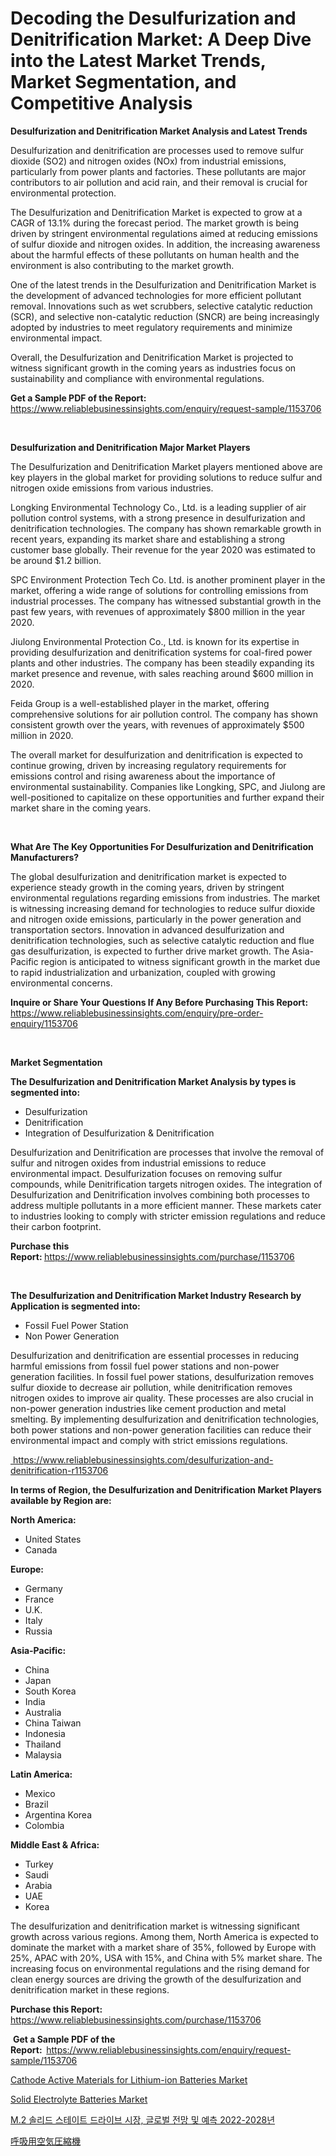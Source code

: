 <p><h1>Decoding the Desulfurization and Denitrification Market: A Deep Dive into the Latest Market Trends, Market Segmentation, and Competitive Analysis</h1></p><p><strong>Desulfurization and Denitrification Market Analysis and Latest Trends</strong></p>
<p><p>Desulfurization and denitrification are processes used to remove sulfur dioxide (SO2) and nitrogen oxides (NOx) from industrial emissions, particularly from power plants and factories. These pollutants are major contributors to air pollution and acid rain, and their removal is crucial for environmental protection.</p><p>The Desulfurization and Denitrification Market is expected to grow at a CAGR of 13.1% during the forecast period. The market growth is being driven by stringent environmental regulations aimed at reducing emissions of sulfur dioxide and nitrogen oxides. In addition, the increasing awareness about the harmful effects of these pollutants on human health and the environment is also contributing to the market growth.</p><p>One of the latest trends in the Desulfurization and Denitrification Market is the development of advanced technologies for more efficient pollutant removal. Innovations such as wet scrubbers, selective catalytic reduction (SCR), and selective non-catalytic reduction (SNCR) are being increasingly adopted by industries to meet regulatory requirements and minimize environmental impact.</p><p>Overall, the Desulfurization and Denitrification Market is projected to witness significant growth in the coming years as industries focus on sustainability and compliance with environmental regulations.</p></p>
<p><strong>Get a Sample PDF of the Report:&nbsp;</strong> <a href="https://www.reliablebusinessinsights.com/enquiry/request-sample/1153706">https://www.reliablebusinessinsights.com/enquiry/request-sample/1153706</a></p>
<p>&nbsp;</p>
<p><strong>Desulfurization and Denitrification Major Market Players</strong></p>
<p><p>The Desulfurization and Denitrification Market players mentioned above are key players in the global market for providing solutions to reduce sulfur and nitrogen oxide emissions from various industries. </p><p>Longking Environmental Technology Co., Ltd. is a leading supplier of air pollution control systems, with a strong presence in desulfurization and denitrification technologies. The company has shown remarkable growth in recent years, expanding its market share and establishing a strong customer base globally. Their revenue for the year 2020 was estimated to be around $1.2 billion.</p><p>SPC Environment Protection Tech Co. Ltd. is another prominent player in the market, offering a wide range of solutions for controlling emissions from industrial processes. The company has witnessed substantial growth in the past few years, with revenues of approximately $800 million in the year 2020. </p><p>Jiulong Environmental Protection Co., Ltd. is known for its expertise in providing desulfurization and denitrification systems for coal-fired power plants and other industries. The company has been steadily expanding its market presence and revenue, with sales reaching around $600 million in 2020. </p><p>Feida Group is a well-established player in the market, offering comprehensive solutions for air pollution control. The company has shown consistent growth over the years, with revenues of approximately $500 million in 2020.</p><p>The overall market for desulfurization and denitrification is expected to continue growing, driven by increasing regulatory requirements for emissions control and rising awareness about the importance of environmental sustainability. Companies like Longking, SPC, and Jiulong are well-positioned to capitalize on these opportunities and further expand their market share in the coming years.</p></p>
<p>&nbsp;</p>
<p><strong>What Are The Key Opportunities For Desulfurization and Denitrification Manufacturers?</strong></p>
<p><p>The global desulfurization and denitrification market is expected to experience steady growth in the coming years, driven by stringent environmental regulations regarding emissions from industries. The market is witnessing increasing demand for technologies to reduce sulfur dioxide and nitrogen oxide emissions, particularly in the power generation and transportation sectors. Innovation in advanced desulfurization and denitrification technologies, such as selective catalytic reduction and flue gas desulfurization, is expected to further drive market growth. The Asia-Pacific region is anticipated to witness significant growth in the market due to rapid industrialization and urbanization, coupled with growing environmental concerns.</p></p>
<p><strong>Inquire or Share Your Questions If Any Before Purchasing This Report:</strong> <a href="https://www.reliablebusinessinsights.com/enquiry/pre-order-enquiry/1153706">https://www.reliablebusinessinsights.com/enquiry/pre-order-enquiry/1153706</a></p>
<p>&nbsp;</p>
<p><strong>Market Segmentation</strong></p>
<p><strong>The Desulfurization and Denitrification Market Analysis by types is segmented into:</strong></p>
<p><ul><li>Desulfurization</li><li>Denitrification</li><li>Integration of Desulfurization & Denitrification</li></ul></p>
<p><p>Desulfurization and Denitrification are processes that involve the removal of sulfur and nitrogen oxides from industrial emissions to reduce environmental impact. Desulfurization focuses on removing sulfur compounds, while Denitrification targets nitrogen oxides. The integration of Desulfurization and Denitrification involves combining both processes to address multiple pollutants in a more efficient manner. These markets cater to industries looking to comply with stricter emission regulations and reduce their carbon footprint.</p></p>
<p><strong>Purchase this Report:&nbsp;</strong><a href="https://www.reliablebusinessinsights.com/purchase/1153706">https://www.reliablebusinessinsights.com/purchase/1153706</a></p>
<p>&nbsp;</p>
<p><strong>The Desulfurization and Denitrification Market Industry Research by Application is segmented into:</strong></p>
<p><ul><li>Fossil Fuel Power Station</li><li>Non Power Generation</li></ul></p>
<p><p>Desulfurization and denitrification are essential processes in reducing harmful emissions from fossil fuel power stations and non-power generation facilities. In fossil fuel power stations, desulfurization removes sulfur dioxide to decrease air pollution, while denitrification removes nitrogen oxides to improve air quality. These processes are also crucial in non-power generation industries like cement production and metal smelting. By implementing desulfurization and denitrification technologies, both power stations and non-power generation facilities can reduce their environmental impact and comply with strict emissions regulations.</p></p>
<p><a href="https://www.reliablebusinessinsights.com/desulfurization-and-denitrification-r1153706">&nbsp;https://www.reliablebusinessinsights.com/desulfurization-and-denitrification-r1153706</a></p>
<p><strong>In terms of Region, the Desulfurization and Denitrification Market Players available by Region are:</strong></p>
<p>
    <p> <strong> North America: </strong>
        <ul>
            <li>United States</li>
            <li>Canada</li>
        </ul>
        </p> 
    <p> <strong> Europe: </strong>
        <ul>
            <li>Germany</li>
            <li>France</li>
            <li>U.K.</li>
            <li>Italy</li>
            <li>Russia</li>
        </ul>
        </p> 
    <p> <strong> Asia-Pacific: </strong>
        <ul>
            <li>China</li>
            <li>Japan</li>
            <li>South Korea</li>
            <li>India</li>
            <li>Australia</li>
            <li>China Taiwan</li>
            <li>Indonesia</li>
            <li>Thailand</li>
            <li>Malaysia</li>
        </ul>
        </p> 
    <p> <strong> Latin America: </strong>
        <ul>
            <li>Mexico</li>
            <li>Brazil</li>
            <li>Argentina Korea</li>
            <li>Colombia</li>
        </ul>
        </p> 
    <p> <strong> Middle East & Africa: </strong>
        <ul>
            <li>Turkey</li>
            <li>Saudi</li>
            <li>Arabia</li>
            <li>UAE</li>
            <li>Korea</li>
        </ul>
    </p>
    </p>
<p><p>The desulfurization and denitrification market is witnessing significant growth across various regions. Among them, North America is expected to dominate the market with a market share of 35%, followed by Europe with 25%, APAC with 20%, USA with 15%, and China with 5% market share. The increasing focus on environmental regulations and the rising demand for clean energy sources are driving the growth of the desulfurization and denitrification market in these regions.</p></p>
<p><strong>Purchase this Report: </strong><a href="https://www.reliablebusinessinsights.com/purchase/1153706">https://www.reliablebusinessinsights.com/purchase/1153706</a></p>
<p>&nbsp;<strong>Get a Sample PDF of the Report:&nbsp;&nbsp;</strong><a href="https://www.reliablebusinessinsights.com/enquiry/request-sample/1153706">https://www.reliablebusinessinsights.com/enquiry/request-sample/1153706</a></p>
<p><strong></strong></p>
<p><p><a href="https://github.com/airdrophunter675/Market-Research-Report-List-1/blob/main/cathode-active-materials-for-lithium-ion-batteries-market.md">Cathode Active Materials for Lithium-ion Batteries Market</a></p><p><a href="https://github.com/lylyparadise/Market-Research-Report-List-4/blob/main/solid-electrolyte-batteries-market.md">Solid Electrolyte Batteries Market</a></p><p><a href="https://github.com/vskv4779xr1/Market-Research-Report-List-3/blob/main/3667669131243.md">M.2 솔리드 스테이트 드라이브 시장, 글로벌 전망 및 예측 2022-2028년</a></p><p><a href="https://medium.com/@hrhzhypq19/%E5%91%BC%E5%90%B8%E7%94%A8%E3%82%A8%E3%82%A2%E3%83%BC%E3%82%B3%E3%83%B3%E3%83%97%E3%83%AC%E3%83%83%E3%82%B5%E3%83%BC%E3%81%AE%E5%B8%82%E5%A0%B4%E8%A6%8F%E6%A8%A1%E3%81%A8%E5%B8%82%E5%A0%B4%E5%8B%95%E5%90%91-%E5%AE%8C%E5%85%A8%E3%81%AA%E7%94%A3%E6%A5%AD%E6%A6%82%E8%A6%81-2024%E5%B9%B4%E3%81%8B%E3%82%892031%E5%B9%B4%E3%81%BE%E3%81%A7-b502fa38068c">呼吸用空気圧縮機</a></p></p>